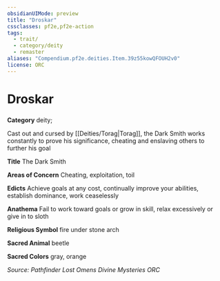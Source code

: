 ```yaml
---
obsidianUIMode: preview
title: "Droskar"
cssclasses: pf2e,pf2e-action
tags:
  - trait/
  - category/deity
  - remaster
aliases: "Compendium.pf2e.deities.Item.39z55kowQFOUH2v0"
license: ORC
---
```

# Droskar

### 

**Category** deity; 




Cast out and cursed by [[Deities/Torag|Torag]], the Dark Smith works constantly to prove his significance, cheating and enslaving others to further his goal

**Title** The Dark Smith

**Areas of Concern** Cheating, exploitation, toil

**Edicts** Achieve goals at any cost, continually improve your abilities, establish dominance, work ceaselessly

**Anathema** Fail to work toward goals or grow in skill, relax excessively or give in to sloth

**Religious Symbol** fire under stone arch

**Sacred Animal** beetle

**Sacred Colors** gray, orange

*Source: Pathfinder Lost Omens Divine Mysteries*
*ORC*
